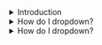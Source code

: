 
<details>
<summary>Introduction</summary>
<br>
  
  
</details>


<details>
<summary>How do I dropdown?</summary>
<br>
This is how you dropdown.
</details>



<details>
<summary>How do I dropdown?</summary>
<br>
This is how you dropdown.
</details>

